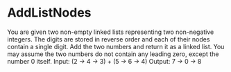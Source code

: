 # AddListNodes
You are given two non-empty linked lists representing two non-negative integers. The digits are stored in reverse order and each 
of their nodes contain a single digit. Add the two numbers and return it as a linked list.
You may assume the two numbers do not contain any leading zero, except the number 0 itself.
Input: (2 -> 4 -> 3) + (5 -> 6 -> 4)
Output: 7 -> 0 -> 8
